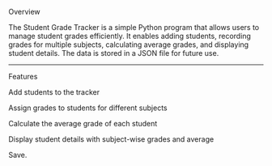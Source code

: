 Overview

The Student Grade Tracker is a simple Python program that allows users to manage student grades efficiently. It enables adding students, recording grades for multiple subjects, calculating average grades, and displaying student details. The data is stored in a JSON file for future use.


---

Features

Add students to the tracker

Assign grades to students for different subjects

Calculate the average grade of each student

Display student details with subject-wise grades and average

Save.
